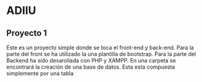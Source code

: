 # ADIIU

## Proyecto 1
Este es un proyecto simple donde se toca el front-end y back-end. Para la parte del front se ha utilizado la una plantilla de bootstrap.
Para la parte del Backend ha sido desarollada con PHP y XAMPP. En una carpeta se encontrará la creación de una base de datos. 
Esta esta compuesta simplemente por una tabla
